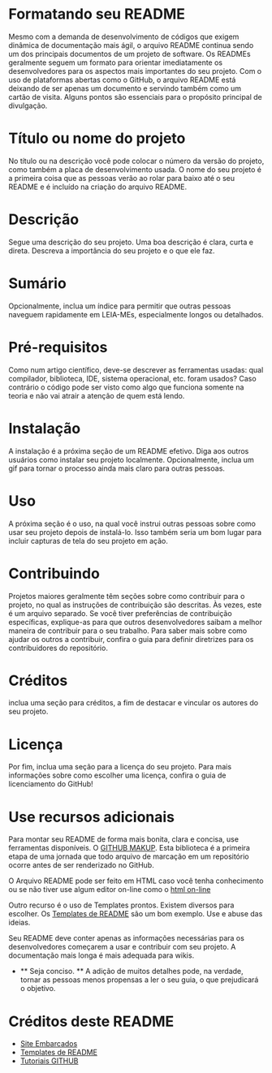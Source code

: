 # Formatando seu README

Mesmo com a demanda de desenvolvimento de códigos que exigem dinâmica de documentação mais ágil, o arquivo README continua sendo um dos principais documentos de um projeto de software. Os READMEs geralmente seguem um formato para orientar imediatamente os desenvolvedores para os aspectos mais importantes do seu projeto. 
Com o uso de plataformas abertas como o GitHub, o arquivo README está deixando de ser apenas um documento e servindo também como um cartão de visita. Alguns pontos são essenciais para o propósito principal de divulgação.

# Título ou nome do projeto

No título ou na descrição você pode colocar o número da versão do projeto, como também a placa de desenvolvimento usada. O nome do seu projeto é a primeira coisa que as pessoas verão ao rolar para baixo até o seu README e é incluído na criação do arquivo README.

# Descrição

Segue uma descrição do seu projeto. Uma boa descrição é clara, curta e direta. Descreva a importância do seu projeto e o que ele faz.

# Sumário 

Opcionalmente, inclua um índice para permitir que outras pessoas naveguem rapidamente em LEIA-MEs, especialmente longos ou detalhados.

# Pré-requisitos

Como num artigo científico, deve-se descrever as ferramentas usadas: qual compilador, biblioteca, IDE, sistema operacional, etc. foram usados? Caso contrário o código pode ser visto como algo que funciona somente na teoria e não vai atrair a atenção de quem está lendo.

# Instalação

A instalação é a próxima seção de um README efetivo. Diga aos outros usuários como instalar seu projeto localmente. Opcionalmente, inclua um gif para tornar o processo ainda mais claro para outras pessoas.

# Uso

A próxima seção é o uso, na qual você instrui outras pessoas sobre como usar seu projeto depois de instalá-lo. Isso também seria um bom lugar para incluir capturas de tela do seu projeto em ação.

# Contribuindo

Projetos maiores geralmente têm seções sobre como contribuir para o projeto, no qual as instruções de contribuição são descritas. Às vezes, este é um arquivo separado. Se você tiver preferências de contribuição específicas, explique-as para que outros desenvolvedores saibam a melhor maneira de contribuir para o seu trabalho. Para saber mais sobre como ajudar os outros a contribuir, confira o guia para definir diretrizes para os contribuidores do repositório.

# Créditos

inclua uma seção para créditos, a fim de destacar e vincular os autores do seu projeto.

# Licença

Por fim, inclua uma seção para a licença do seu projeto. Para mais informações sobre como escolher uma licença, confira o guia de licenciamento do GitHub!

# Use recursos adicionais

Para montar seu README de forma mais bonita, clara e concisa, use ferramentas disponíveis. O [GITHUB MAKUP]( https://github.com/github/markup#github-markup). Esta biblioteca é a primeira etapa de uma jornada que todo arquivo de marcação em um repositório ocorre antes de ser renderizado no GitHub.

O Arquivo README pode ser feito em HTML caso você tenha conhecimento ou se não tiver use algum editor on-line como o [html on-line](https://html-online.com/editor/)

Outro recurso é o uso de Templates prontos. Existem diversos para escolher. Os [Templates de README](https://github.com/nayafia/contributing-template) são um bom exemplo. Use e abuse das ideias.

Seu README deve conter apenas as informações necessárias para os desenvolvedores começarem a usar e contribuir com seu projeto. A documentação mais longa é mais adequada para wikis.
* ** Seja conciso. ** A adição de muitos detalhes pode, na verdade, tornar as pessoas menos propensas a ler o seu guia, o que prejudicará o objetivo.

# Créditos deste README

* [Site Embarcados](https://www.embarcados.com.br/o-que-escrever-num-readme/)
* [Templates de README](https://github.com/nayafia/contributing-template)
* [Tutoriais GITHUB](https://guides.github.com/features/wikis/)

